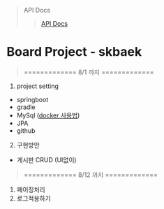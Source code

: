 > API Docs
>> [API Docs](https://github.com/ar-my/Board-skbaek/wiki/Home)


# Board Project - skbaek
> ============= 8/1 까지 =============
1. project setting
* springboot
* gradle 
* MySql ([docker 사용법](https://github.com/ar-my/Board-skbaek/wiki/Docker-사용하기))
* JPA
* github
2.  구현방안 
* 게시판 CRUD (UI없이)



> ============= 8/12 까지 =============
1. 페이징처리 
2. 로그적용하기 
